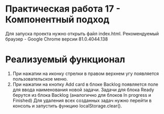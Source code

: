 # Практическая работа 17 - Компонентный подход

Для запуска проекта нужно открыть файл index.html.
Рекомендуемый браузер - Google Chrome версии 81.0.4044.138 

# Реализуемый функционал

1. При нажатии на иконку стрелки в правом верхнем угу появляется пользовательское меню.
2. При нажатии на кнопку Add card в блоке Backlog появляется поле для ввода наименования новой задачи. Задачи для блока Ready берутся из блока Backlog (аналогично для блоков In progress и Finished)
Для удаления всех созданных задач нужно перейти в консоль и запустить функцию localStorage.clear().

